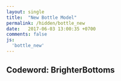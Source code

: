 ```yaml
---
layout: single
title:  "New Bottle Model"
permalink: /hidden/bottle_new
date:   2017-06-03 13:00:35 +0700
comments: false
js:
  'bottle_new'
---
```


## Codeword: BrighterBottoms

<div class="canvas-container">
  <canvas id="bottle-canvas" class="fullpage-canvas"></canvas>
</div>
